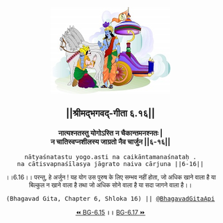 <center><img src="../../asset/BG.png" alt="#API #bhagavadgitaapi #slok #nodejs #js #api #gitaapi #krishna #hinduism #vedic #ISKCON #shreemadbhagavadgita #technology"/>
<h2>||श्रीमद्‍भगवद्‍-गीता ६.१६||</h2>
<h3>नात्यश्नतस्तु योगोऽस्ति न चैकान्तमनश्नतः |<br/>न चातिस्वप्नशीलस्य जाग्रतो नैव चार्जुन ||६-१६||</h3>
<pre>nātyaśnatastu yogo.asti na caikāntamanaśnataḥ .<br/>na cātisvapnaśīlasya jāgrato naiva cārjuna ||6-16||</pre>
<p>।।6.16।। परन्तु, हे अर्जुन ! यह योग उस पुरुष के लिए सम्भव नहीं होता, जो अधिक खाने वाला है या बिल्कुल न खाने वाला है तथा जो अधिक सोने वाला है या सदा जागने वाला है।।</p>
<pre>(Bhagavad Gita, Chapter 6, Shloka 16) || <a href="https://twitter.com/bhagavadgitaapi">@BhagavadGitaApi</a></pre><a href="../../6/15">⏪  BG-6.15</a><b>        ।।        </b><a href="../../6/17">BG-6.17  ⏩</a></center></center>